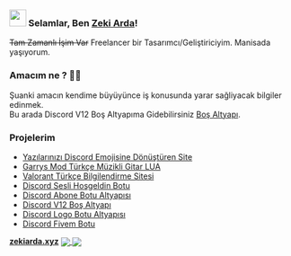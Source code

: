 ### <img src="https://media.giphy.com/media/hvRJCLFzcasrR4ia7z/giphy.gif" width="30px"> Selamlar, Ben [Zeki Arda](https://zekiarda.xyz/#resume)!

 ~~Tam Zamanlı İşim Var~~ Freelancer bir Tasarımcı/Geliştiriciyim. Manisada yaşıyorum.

### Amacım ne ? 👨‍💻

Şuanki amacın kendime büyüyünce iş konusunda yarar sağliyacak bilgiler edinmek.<br />
Bu arada Discord V12 Boş Altyapıma Gidebilirsiniz [Boş Altyapı](https://zekiarda.xyz).

### Projelerim
<!-- BLOG-POST-LIST:START -->
- [Yazılarınızı Discord Emojisine Dönüştüren Site](https://github.com/ard50500/discordemojisite)
- [Garrys Mod Türkçe Müzikli Gitar LUA](https://github.com/ard50500/garrysmodturkcegitar)
- [Valorant Türkçe Bilgilendirme Sitesi](https://github.com/ard50500/valorantturkcesite)
- [Discord Sesli Hoşgeldin Botu](https://github.com/ard50500/Turkce-Sesli-Hosgeldin)
- [Discord Abone Botu Altyapısı](https://github.com/ard50500/discordabonerolaltyapi)
- [Discord V12 Boş Altyapı](https://github.com/ard50500/discord-v12-bos-altyapi)
- [Discord Logo Botu Altyapısı](https://github.com/ard50500/discordlogobotaltyapi)
- [Discord Fivem Botu](https://github.com/ard50500/discordfivembot)
<!-- BLOG-POST-LIST:END -->
**[zekiarda.xyz](https://zekiarda.xyz)**
<a href="https://github.com/anuraghazra/github-readme-stats">
  <img align="center" src="https://github-readme-stats.vercel.app/api/pin/?username=ard50500&repo=github-readme-stats" />
</a>
<a href="https://github.com/anuraghazra/convoychat">
  <img align="center" src="https://github-readme-stats.vercel.app/api/pin/?username=ard50500&repo=convoychat" />
</a>
